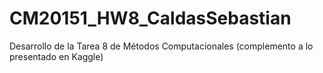# CM20151_HW8_CaldasSebastian
Desarrollo de la Tarea 8 de Métodos Computacionales (complemento a lo presentado en Kaggle)
